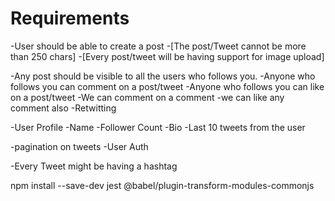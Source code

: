 # Requirements

-User should be able to create a post
  -[The post/Tweet cannot be more than 250 chars]
  -[Every post/tweet will be having support for image upload]

-Any post should be visible to all the users who follows you.
-Anyone who follows you can comment on a post/tweet
-Anyone who follows you can like on a post/tweet
-We can comment on a comment
-we can like any comment also
-Retwitting

-User Profile
  -Name
  -Follower Count
  -Bio
  -Last 10 tweets from the user

-pagination on tweets
-User Auth

-Every Tweet might be having a hashtag

npm install --save-dev jest @babel/plugin-transform-modules-commonjs